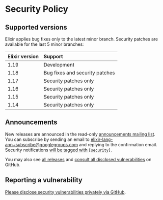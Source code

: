 # Security Policy

## Supported versions

Elixir applies bug fixes only to the latest minor branch. Security patches are available for the last 5 minor branches:

Elixir version | Support
:------------- | :-----------------------------
1.19           | Development
1.18           | Bug fixes and security patches
1.17           | Security patches only
1.16           | Security patches only
1.15           | Security patches only
1.14           | Security patches only

## Announcements

New releases are announced in the read-only [announcements mailing list](https://groups.google.com/group/elixir-lang-ann). You can subscribe by sending an email to elixir-lang-ann+subscribe@googlegroups.com and replying to the confirmation email. Security notifications [will be tagged with `[security]`](https://groups.google.com/forum/#!searchin/elixir-lang-ann/%5Bsecurity%5D%7Csort:date).

You may also see [all releases](https://github.com/elixir-lang/elixir/releases) and [consult all disclosed vulnerabilities](https://github.com/elixir-lang/elixir/security) on GitHub.

## Reporting a vulnerability

[Please disclose security vulnerabilities privately via GitHub](https://github.com/elixir-lang/elixir/security).
